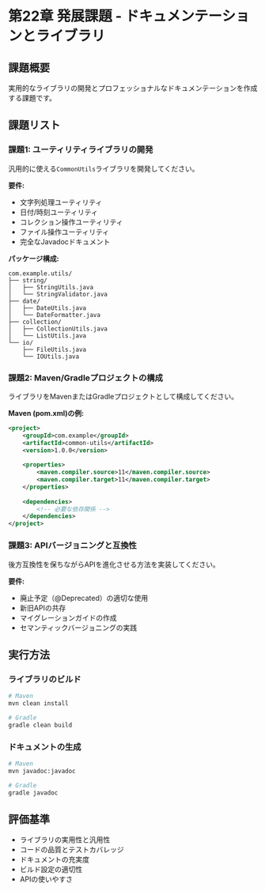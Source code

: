 # 第22章 発展課題 - ドキュメンテーションとライブラリ

## 課題概要
実用的なライブラリの開発とプロフェッショナルなドキュメンテーションを作成する課題です。

## 課題リスト

### 課題1: ユーティリティライブラリの開発
汎用的に使える`CommonUtils`ライブラリを開発してください。

**要件:**
- 文字列処理ユーティリティ
- 日付/時刻ユーティリティ
- コレクション操作ユーティリティ
- ファイル操作ユーティリティ
- 完全なJavadocドキュメント

**パッケージ構成:**
```
com.example.utils/
├── string/
│   ├── StringUtils.java
│   └── StringValidator.java
├── date/
│   ├── DateUtils.java
│   └── DateFormatter.java
├── collection/
│   ├── CollectionUtils.java
│   └── ListUtils.java
└── io/
    ├── FileUtils.java
    └── IOUtils.java
```

### 課題2: Maven/Gradleプロジェクトの構成
ライブラリをMavenまたはGradleプロジェクトとして構成してください。

**Maven (pom.xml)の例:**
```xml
<project>
    <groupId>com.example</groupId>
    <artifactId>common-utils</artifactId>
    <version>1.0.0</version>
    
    <properties>
        <maven.compiler.source>11</maven.compiler.source>
        <maven.compiler.target>11</maven.compiler.target>
    </properties>
    
    <dependencies>
        <!-- 必要な依存関係 -->
    </dependencies>
</project>
```

### 課題3: APIバージョニングと互換性
後方互換性を保ちながらAPIを進化させる方法を実装してください。

**要件:**
- 廃止予定（@Deprecated）の適切な使用
- 新旧APIの共存
- マイグレーションガイドの作成
- セマンティックバージョニングの実践

## 実行方法

### ライブラリのビルド
```bash
# Maven
mvn clean install

# Gradle
gradle clean build
```

### ドキュメントの生成
```bash
# Maven
mvn javadoc:javadoc

# Gradle
gradle javadoc
```

## 評価基準
- ライブラリの実用性と汎用性
- コードの品質とテストカバレッジ
- ドキュメントの充実度
- ビルド設定の適切性
- APIの使いやすさ